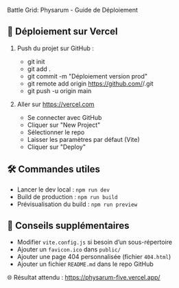 Battle Grid: Physarum - Guide de Déploiement

🚀 Déploiement sur Vercel
--------------------------
1. Push du projet sur GitHub :
   - git init
   - git add .
   - git commit -m "Déploiement version prod"
   - git remote add origin https://github.com/<utilisateur>/<repo>.git
   - git push -u origin main

2. Aller sur https://vercel.com
   - Se connecter avec GitHub
   - Cliquer sur "New Project"
   - Sélectionner le repo
   - Laisser les paramètres par défaut (Vite)
   - Cliquer sur "Deploy"

🛠️ Commandes utiles
---------------------
- Lancer le dev local : `npm run dev`
- Build de production : `npm run build`
- Prévisualisation du build : `npm run preview`

🧠 Conseils supplémentaires
---------------------------
- Modifier `vite.config.js` si besoin d’un sous-répertoire
- Ajouter un `favicon.ico` dans `public/`
- Ajouter une page 404 personnalisée (fichier `404.html`)
- Ajouter un fichier `README.md` dans le repo GitHub

🌐 Résultat attendu : https://physarum-five.vercel.app/